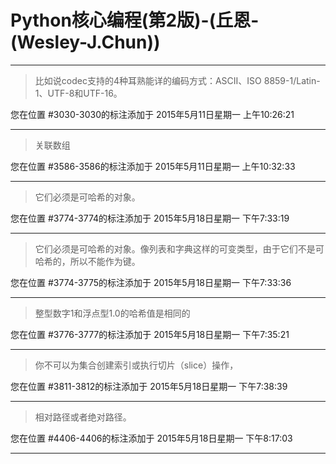 # Python核心编程(第2版)-(丘恩-(Wesley-J.Chun))

---

> 比如说codec支持的4种耳熟能详的编码方式：ASCII、ISO 8859-1/Latin-1、UTF-8和UTF-16。

您在位置 #3030-3030的标注添加于 2015年5月11日星期一 上午10:26:21

---

> 关联数组

您在位置 #3586-3586的标注添加于 2015年5月11日星期一 上午10:32:33

---

> 它们必须是可哈希的对象。

您在位置 #3774-3774的标注添加于 2015年5月18日星期一 下午7:33:19

---

> 它们必须是可哈希的对象。像列表和字典这样的可变类型，由于它们不是可哈希的，所以不能作为键。

您在位置 #3774-3775的标注添加于 2015年5月18日星期一 下午7:33:36

---

> 整型数字1和浮点型1.0的哈希值是相同的

您在位置 #3776-3777的标注添加于 2015年5月18日星期一 下午7:35:21

---

> 你不可以为集合创建索引或执行切片（slice）操作，

您在位置 #3811-3812的标注添加于 2015年5月18日星期一 下午7:38:39

---

> 相对路径或者绝对路径。

您在位置 #4406-4406的标注添加于 2015年5月18日星期一 下午8:17:03

---

